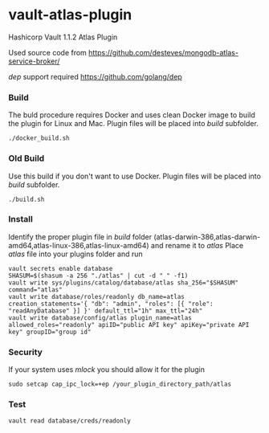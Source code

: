 # vault-atlas-plugin
Hashicorp Vault 1.1.2 Atlas Plugin

Used source code from https://github.com/desteves/mongodb-atlas-service-broker/

_dep_ support required https://github.com/golang/dep

### Build
The buld procedure requires Docker and uses clean Docker image to build the plugin for Linux and Mac. Plugin files will be placed into _build_ subfolder.
```
./docker_build.sh
```

### Old Build
Use this build if you don't want to use Docker. Plugin files will be placed into _build_ subfolder.
```
./build.sh
```

### Install
Identify the proper plugin file in *build* folder (atlas-darwin-386,atlas-darwin-amd64,atlas-linux-386,atlas-linux-amd64) and rename it to _atlas_
Place _atlas_ file into your plugins folder and run
```
vault secrets enable database
SHASUM=$(shasum -a 256 "./atlas" | cut -d " " -f1)
vault write sys/plugins/catalog/database/atlas sha_256="$SHASUM" command="atlas"
vault write database/roles/readonly db_name=atlas creation_statements='{ "db": "admin", "roles": [{ "role": "readAnyDatabase" }] }' default_ttl="1h" max_ttl="24h"
vault write database/config/atlas plugin_name=atlas allowed_roles="readonly" apiID="public API key" apiKey="private API key" groupID="group id"
```
### Security
If your system uses  _mlock_ you should allow it for the plugin
```
sudo setcap cap_ipc_lock=+ep /your_plugin_directory_path/atlas
```

### Test
```
vault read database/creds/readonly
```
